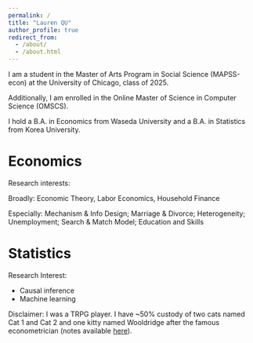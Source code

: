 ```yaml
---
permalink: /
title: "Lauren QU"
author_profile: true
redirect_from: 
  - /about/
  - /about.html
---
```

I am a student in the Master of Arts Program in Social Science (MAPSS-econ) at the University of Chicago, class of 2025. 

Additionally, I am enrolled in the Online Master of Science in Computer Science (OMSCS).

I hold a B.A. in Economics from Waseda University and a B.A. in Statistics from Korea University.

Economics
======
Research interests: 


Broadly: Economic Theory, Labor Economics, Household Finance

Especially: Mechanism & Info Design; Marriage & Divorce;  Heterogeneity; Unemployment; Search & Match Model; Education and Skills

Statistics
======
Research Interest: 
- Causal inference
- Machine learning


Disclaimer: I was a TRPG player. I have ~50% custody of two cats named Cat 1 and Cat 2 and one kitty named Wooldridge after the famous econometrician (notes available [here](https://laurenqu.github.io/notes/Cats/)).
